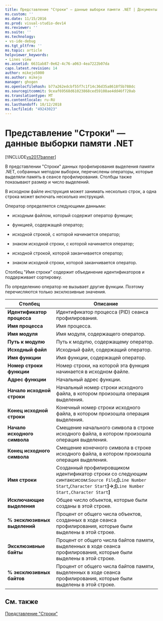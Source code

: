 ```yaml
---
title: Представление "Строки" — данные выборки памяти .NET | Документы Майкрософт
ms.custom: ''
ms.date: 11/15/2016
ms.prod: visual-studio-dev14
ms.reviewer: ''
ms.suite: ''
ms.technology:
- vs-ide-debug
ms.tgt_pltfrm: ''
ms.topic: article
helpviewer_keywords:
- Lines view
ms.assetid: 6631ab87-0e62-4c76-a063-4ea7222b07da
caps.latest.revision: 14
author: mikejo5000
ms.author: mikejo
manager: ghogen
ms.openlocfilehash: b77a262edcbf55f7c1f14c36d35a8618f5b788dc
ms.sourcegitcommit: 9ceaf69568d61023868ced59108ae4dd46f720ab
ms.translationtype: MT
ms.contentlocale: ru-RU
ms.lasthandoff: 10/12/2018
ms.locfileid: "49243023"
---
```

# <a name="lines-view---net-memory-sampling-data"></a>Представление "Строки" — данные выборки памяти .NET
[!INCLUDE[vs2017banner](../includes/vs2017banner.md)]

В представлении "Строки" данных профилирования выделения памяти .NET, собранных методом выборки, перечислены операторы, которые выделяли память в сеансе профилирования. Столбцы также показывают размер и число выделений.  
  
 В исходном файле инструкция может занимать несколько строк, а одна строка может включать несколько инструкций.  
  
 Оператор определяется следующими данными:  
  
-   исходным файлом, который содержит оператор функции;  
  
-   функцией, содержащей оператор;  
  
-   исходной строкой, с которой начинается оператор;  
  
-   знаком исходной строки, с которой начинается оператор;  
  
-   исходной строкой, которой заканчивается оператор;  
  
-   знаком исходной строки, которой заканчивается оператор.  
  
 Столбец "Имя строки" содержит объединение идентификаторов и поддерживает сортировку.  
  
 По определению оператор не вызывает другие функции. Поэтому перечисляются только эксклюзивные значения.  
  
|Столбец|Описание|  
|------------|-----------------|  
|**Идентификатор процесса**|Идентификатор процесса (PID) сеанса профилирования.|  
|**Имя процесса**|Имя процесса.|  
|**Имя модуля**|Имя модуля, содержащего оператор.|  
|**Путь к модулю**|Путь к модулю, содержащему оператор.|  
|**Исходный файл**|Исходный файл, содержащий оператор.|  
|**Имя функции**|Имя функции, содержащей оператор.|  
|**Номер строки функции**|Номер строки, на которой эта функция начинается в исходном файле.|  
|**Адрес функции**|Начальный адрес функции.|  
|**Начало исходной строки**|Начальный номер строки исходного файла, в котором произошла операция выделения.|  
|**Конец исходной строки**|Конечный номер строки исходного файла, в котором произошла операция выделения.|  
|**Начало исходного символа**|Смещение начального символа в строке исходного файла, в котором произошла операция выделения.|  
|**Конец исходного символа**|Смещение конечного символа в строке исходного файла, в котором произошла операция выделения.|  
|**Имя строки**|Созданный профилировщиком идентификатор строки со следующим синтаксисом:`Source File`**;[**`Line Number Start`**,**`Character Start`**]->;[**`Line Number Start,Character Start`**]**|  
|**Исключающие выделения**|Общее число объектов, которые были созданы в этой строке.|  
|**% эксклюзивных выделений**|Процент от общего числа объектов, созданных в ходе сеанса профилирования, которые были выделены в этой строке.|  
|**Эксклюзивные байты**|Процент от общего числа байтов памяти, выделенных в ходе сеанса профилирования, которые были выделены в этой строке.|  
|**% эксклюзивных байтов**|Процент от общего числа байтов памяти, выделенных в ходе сеанса профилирования, которые были выделены в этой строке.|  
  
## <a name="see-also"></a>См. также  
 [Представление "Строки"](../profiling/lines-view-sampling-data.md)



